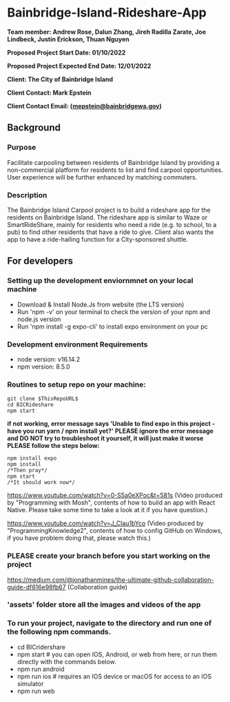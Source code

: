 # Bainbridge-Island-Rideshare-App

**Team member: Andrew Rose, Dalun Zhang, Jireh Radilla Zarate, Joe Lindbeck, Justin Erickson, Thuan Nguyen**

**Proposed Project Start Date: 01/10/2022**

**Proposed Project Expected End Date: 12/01/2022**

**Client: The City of Bainbridge Island**

**Client Contact: Mark Epstein**

**Client Contact Email: (mepstein@bainbridgewa.gov)**



## Background

### Purpose

Facilitate carpooling between residents of Bainbridge Island by providing a non-commercial platform for residents to list and find carpool opportunities. User experience will be further enhanced by matching commuters.

### Description

The Bainbridge Island Carpool project is to build a rideshare app for the residents on Bainbridge Island. The rideshare app is similar to Waze or SmartRideShare, mainly for residents who need a ride (e.g. to school, to a pub) to find other residents that have a ride to give. Client also wants the app to have a ride-hailing function for a City-sponsored shuttle.


## For developers

### Setting up the development enviornmnet on your local machine
- Download & Install Node.Js from website (the LTS version)
- Run 'npm -v' on your terminal to check the version of your npm and node.js version
- Run 'npm install -g expo-cli' to install expo environment on your pc

### Development environment Requirements

- node version: v16.14.2
- npm version: 8.5.0


### Routines to setup repo on your machine:
```
git clone $ThisRepoURL$
cd BICRideshare
npm start 
```

**if not working, error message says 'Unable to find expo in this project - have you run yarn / npm install yet?'
PLEASE ignore the error message and DO NOT try to troubleshoot it yourself, it will just make it worse
PLEASE follow the steps below:**
```
npm install expo
npm install
/*Then pray*/
npm start
/*It should work now*/
```

https://www.youtube.com/watch?v=0-S5a0eXPoc&t=581s (Video produced by "Programming with Mosh", contents of how to build an app with React Native. Please take some time to take a look at it if you have question.)

https://www.youtube.com/watch?v=J_Clau1bYco (Video produced by "ProgrammingKnowledge2", contents of how to config GitHub on Windows, if you have problem doing that, please watch this.)

### **PLEASE** create your branch before you start working on the project

https://medium.com/@jonathanmines/the-ultimate-github-collaboration-guide-df816e98fb67 (Collaboration guide)

### 'assets' folder store all the images and videos of the app

### To run your project, navigate to the directory and run one of the following npm commands.
- cd BICridershare
- npm start   # you can open IOS, Android, or web from here, or run them directly with the commands below.
- npm run android
- npm run ios   # requires an IOS device or macOS for access to an IOS simulator
- npm run web



